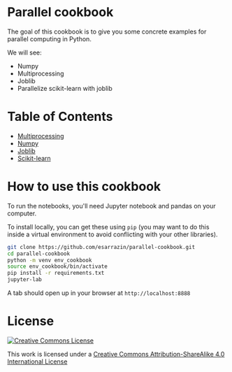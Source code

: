 Parallel cookbook
===============

The goal of this cookbook is to give you some concrete examples for
parallel computing in Python.

We will see:

* Numpy
* Multiprocessing
* Joblib
* Parallelize scikit-learn with joblib

Table of Contents
=================

* [Multiprocessing](cookbook/multiprocessing.ipynb)
* [Numpy](cookbook/numpy.ipynb)
* [Joblib](cookbook/joblib.ipynb)
* [Scikit-learn](cookbook/scikit-learn.ipynb)

How to use this cookbook
========================

To run the notebooks, you'll need Jupyter notebook and pandas on your computer.

To install locally, you can get these using `pip` (you may want to do this inside a virtual environment to avoid conflicting with your other libraries).

```bash
git clone https://github.com/esarrazin/parallel-cookbook.git
cd parallel-cookbook
python -m venv env_cookbook
source env_cookbook/bin/activate
pip install -r requirements.txt
jupyter-lab
```

A tab should open up in your browser at `http://localhost:8888`

License
=======

<a rel="license" href="http://creativecommons.org/licenses/by-sa/4.0/"><img alt="Creative Commons License" style="border-width:0" src="http://i.creativecommons.org/l/by-sa/4.0/88x31.png" /></a><br />

This work is licensed under a [Creative Commons Attribution-ShareAlike 4.0 International License](http://creativecommons.org/licenses/by-sa/4.0/)

